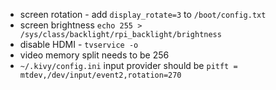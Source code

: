 * screen rotation - add `display_rotate=3` to `/boot/config.txt`
* screen brightness `echo 255 > /sys/class/backlight/rpi_backlight/brightness`
* disable HDMI - `tvservice -o`
* video memory split needs to be 256
* `~/.kivy/config.ini` input provider should be `pitft = mtdev,/dev/input/event2,rotation=270`
